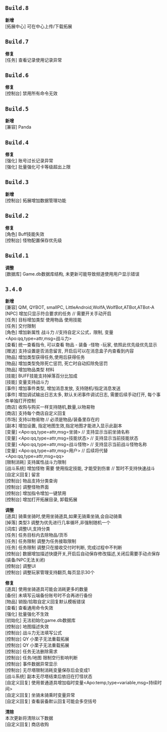 ## `Build.8`  <!-- 2023.8.11 -->

**新增**<br>
[拓展中心]      可在中心上传/下载拓展

## `Build.7`  <!-- 2023.7.31 -->

**修复**<br>
[任务]          查看记录使用记录异常

## `Build.6`  <!-- 2023.7.26 -->

**修复**<br>
[控制台]        禁用所有命令无效

## `Build.5`  <!-- 2023.7.16 -->

**新增**<br>
[兼容]          Panda

## `Build.4`  <!-- 2023.7.13 -->

**修复**<br>
[强化]          账号过长记录异常  
[强化]          批量强化可卡等级超出上限

## `Build.3`  <!-- 2023.7.8 -->

**新增**<br>
[控制台]        拓展增加数据管理功能


## `Build.2`  <!-- 2023.7.7 -->

**修复**<br>
[角色]          Buff技能失效  
[控制台]        怪物配置保存优先级

## `Build.1`  <!-- 2023.7.04 -->

**调整**<br>
[数据库]        Game.db数据库结构, 未更新可能导致频道使用用户显示错误

## `3.4.0`  <!-- 2023.6.29 -->

**新增**<br>
[兼容]			QIM, QYBOT, smallPC, LittleAndroid,WolfA,WolfBot,ATBot,ATBot-A	   
[NPC]			增加只显示符合要求的任务		// 需要开关手动开启  
[任务]			目标增加类型 使用物品 使用技能  
[任务]			交付限制  
[角色]			增加新属性 战斗力 //支持自定义公式，限制, 变量\<Apo:qq,type=attr,msg=战斗力>  
[查看]			统一查看指令, 可以查看 物品 - 装备 -怪物 -玩家,  依照此优先级优先显示  
[赠送]			支持设置是否消息留言, 开启后可以在消息盒子内查看到内容  
[物品]			增加类型获得任务,使用后获得任务  
[物品]			增加类型免除死亡惩罚, 死亡时自动扣除免惩罚  
[物品]			增加物品类型 材料  
[技能]			BUFF技能支持掉落百分比加成  
[技能]			变量支持战斗力  
[事件]			增加事件类型, 增加消息发放, 支持随机/指定消息发送  
[事件]			增加调试输出日志太多, 默认关闭事件调试日志, 需要后续手动打开, 每个事件单独打开控制  
[商店]			收购与购买一样支持随机,数量,以物易物  
[商店]			支持每个商店自定义回复  
[市场]			支持以物易物	// 必须是物品/装备里存在的  
[副本]			增加设置, 指定地图生效,指定地图才能进入显示此副本  
[变量]			\<Apo:qq,type=attr,msg=坐骑> // 支持显示当前坐骑名称  
[变量]			\<Apo:qq,type=attr,msg=技能状态> // 支持显示当前技能状态  
[变量]			\<Apo:qq,type=attr,msg=战斗怪物> // 支持显示当前战斗怪物名称  
[变量]			\<Apo:qq,type=attr,msg=用户> // 后续将代替\<Apo:qq,type=attr,msg=qq>  
[限制消耗]		支持属性战斗力限制  
[战斗系统]      增加怪物 需要 使用指定技能, 才能受到伤害 // 暂时不支持快速战斗  
[自定义回复]    留言  
[控制台]		物品支持分类查询  
[控制台]		调整怪物界面  
[控制台]		增加指令增加一键禁用  
[控制台]		增加打开拓展目录, 卸载拓展  

**调整**<br>
[道具]			骑乘坐骑时,使用坐骑道具,如果无骑乘坐骑,会自动骑乘  
[掉落]			类型3 调整为优先进行几率循环,非强制随机一个  
[词库]			调整UI,支持分类  
[任务]			任务目标内去除物品/货币  
[任务]			任务限制 调整为任务接取限制  
[任务]			任务限制 调整只在接收交付时判断, 完成过程中不判断  
[控制台]        数据增加描述快捷开关,开启后自动保存修改描述,关闭后需要手动点保存(装备/NPC无法关闭)  
[控制台]		调整UI  
[控制台]		调整玩家管理支持翻页,每页显示30个  

**修复**<br>
[道具]			使用坐骑道具可能会消耗更多的数量  
[备份]			未填写云端备份账号时不会再进行备份  
[物品]          销毁/拾取自定义回复默认模板错误  
[查看]          查看通用命令失效  
[强化]          批量强化不生效  
[初始化]		无法初始化game.db数据库  
[控制台]	    地图描述失效  
[控制台]		战斗力无法填写公式  
[控制台]		QY 小栗子无法重载拓展  
[控制台]		QY 小栗子无法重载拓展  
[控制台]		任务无法删除需求  
[控制台]		任务/地图 限制空行影响判断  
[控制台]		事件数据异常显示  
[控制台]        无尽塔限制消耗变量保存后会变成1  
[战斗系统]      副本无尽塔结束后依旧在打怪状态  
[自定义回复]    使用普通道具增加临时变量\<Apo:temp,type=variable,msg=持续时间>  
[自定义回复]    坐骑未骑乘时变量异常  
[自定义回复]	查看装备默认回复可能会多空括号  

**清除**<br>
本次更新将清除以下数据  
[自定义回复]    商店收购